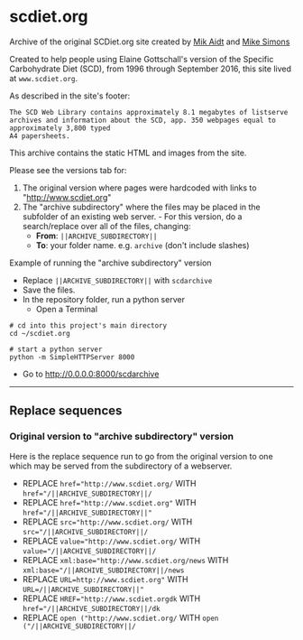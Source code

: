 # scdiet.org

Archive of the original SCDiet.org site created by [Mik Aidt](https://twitter.com/mikaidt) and [Mike Simons](http://www.glassbird.com/)

Created to help people using Elaine Gottschall's version of the Specific Carbohydrate Diet (SCD), from 1996 through September 2016, this site lived at ```www.scdiet.org```.

As described in the site's footer:

```
The SCD Web Library contains approximately 8.1 megabytes of listserve archives and information about the SCD, app. 350 webpages equal to approximately 3,800 typed
A4 papersheets.
```

This archive contains the static HTML and images from the site.

Please see the versions tab for:

  1. The original version where pages were hardcoded with links to "http://www.scdiet.org"
  1. The "archive subdirectory" where the files may be placed in the subfolder of an existing web server.
    - For this version, do a search/replace over all of the files, changing:
      - **From**: ```||ARCHIVE_SUBDIRECTORY||```
      - **To**: your folder name.  e.g. ```archive``` (don't include slashes)

Example of running the "archive subdirectory" version

  - Replace ```||ARCHIVE_SUBDIRECTORY||``` with ```scdarchive```
  - Save the files.
  - In the repository folder, run a python server
    - Open a Terminal
```
# cd into this project's main directory
cd ~/scdiet.org

# start a python server
python -m SimpleHTTPServer 8000
```

- Go to http://0.0.0.0:8000/scdarchive


---

## Replace sequences

### Original version to "archive subdirectory" version

Here is the replace sequence run to go from the original version to one which may be served from the subdirectory of a webserver.

 - REPLACE ```href="http://www.scdiet.org/``` WITH ```href="/||ARCHIVE_SUBDIRECTORY||/```
 - REPLACE ```href="http://www.scdiet.org"``` WITH ```href="/||ARCHIVE_SUBDIRECTORY||"```
 - REPLACE ```src="http://www.scdiet.org/``` WITH ```src="/||ARCHIVE_SUBDIRECTORY||/```
 - REPLACE ```value="http://www.scdiet.org/``` WITH ```value="/||ARCHIVE_SUBDIRECTORY||/```
 - REPLACE ```xml:base="http://www.scdiet.org/news``` WITH ```xml:base="/||ARCHIVE_SUBDIRECTORY||/news```
 - REPLACE ```URL=http://www.scdiet.org"``` WITH ```URL=/||ARCHIVE_SUBDIRECTORY||"```
 - REPLACE ```HREF="http://www.scdiet.orgdk``` WITH ```href="/||ARCHIVE_SUBDIRECTORY||/dk```
 - REPLACE ```open ("http://www.scdiet.org/``` WITH ```open ("/||ARCHIVE_SUBDIRECTORY||/```
